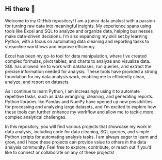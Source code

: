 ## Hi there 👋

Welcome to my GitHub repository! I am a junior data analyst with a passion for turning raw data into meaningful insights. My experience spans using tools like Excel and SQL to analyze and organize data, helping businesses make data-driven decisions. I’m also expanding my skill set by learning Python, with a focus on automating data cleaning and reporting tasks to streamline workflows and improve efficiency.

Excel has been my go-to tool for data manipulation, where I’ve created complex formulas, pivot tables, and charts to analyze and visualize data. SQL has allowed me to work with databases, run queries, and extract the precise information needed for analysis. These tools have provided a strong foundation for my data analysis work, enabling me to efficiently clean, analyze, and report on datasets.

As I continue to learn Python, I am increasingly using it to automate repetitive tasks, such as data wrangling, cleaning, and generating reports. Python libraries like Pandas and NumPy have opened up new possibilities for processing and analyzing large datasets, and I’m excited to explore how these tools can further enhance my workflow and allow me to tackle more complex analytical challenges.

In this repository, you will find various projects that showcase my work in data analysis, including code for data cleaning, SQL queries, and simple Python scripts for automating analysis tasks. I am always eager to learn and grow, and I hope these projects can provide value to others in the data analysis community. Feel free to explore, contribute, or reach out if you’d like to connect or collaborate on any of these projects!
